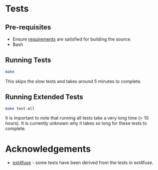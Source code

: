 # Tests

## Pre-requisites
* Ensure [requirements](../README.md) are satisfied for building the source.
* Bash

## Running Tests

```bash
make
```

This skips the slow tests and takes around 5 minutes to complete.

## Running Extended Tests

```bash
make test-all
```

It is important to note that running all tests take a very long time
(> 10 hours). It is currently unknown why it takes so long for these tests to
complete.

# Acknowledgements

* [ext4fuse](https://github.com/gerard/ext4fuse/blob/master/test/lib.sh) - some
tests have been derived from the tests in ext4fuse.
